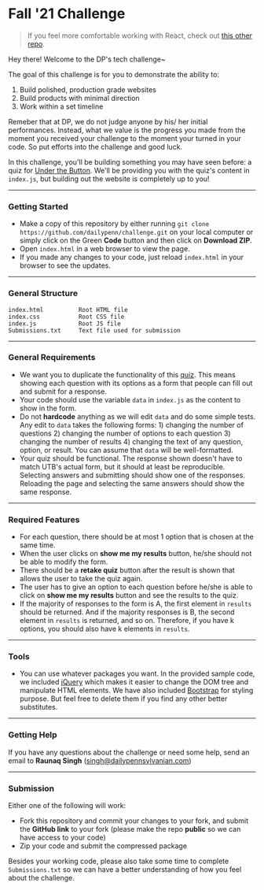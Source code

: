 # Fall '21 Challenge

> If you feel more comfortable working with React, check out [this other repo](https://github.com/dailypenn/challenge-react).

Hey there! Welcome to the DP's tech challenge~

The goal of this challenge is for you to demonstrate the ability to:

1. Build polished, production grade websites
2. Build products with minimal direction
3. Work within a set timeline

Remeber that at DP, we do not judge anyone by his/ her initial performances. Instead, what we value is the progress you made from the moment you received your challenge to the moment your turned in your code. So put efforts into the challenge and good luck.

In this challenge, you'll be building something you may have seen before:
a quiz for [Under the Button](https://www.underthebutton.com/article/2020/01/parents-obligated-talk). We'll be providing you with the quiz's content in `index.js`, but building out the website is completely up to you!

---

### Getting Started
- Make a copy of this repository by either running `git clone https://github.com/dailypenn/challenge.git` on your local computer or simply click on the Green **Code** button and then click on **Download ZIP**.
- Open `index.html` in a web browser to view the page.
- If you made any changes to your code, just reload `index.html` in your browser to see the updates.

---

### General Structure

```
index.html          Root HTML file
index.css           Root CSS file
index.js            Root JS file
Submissions.txt     Text file used for submission
```

---

### General Requirements
- We want you to duplicate the functionality of this [quiz](https://www.underthebutton.com/article/2020/01/parents-obligated-talk). This means showing each question with its options as a form that people can fill out and submit for a response.
- Your code should use the variable `data` in `index.js` as the content to show in the form.
- Do not **hardcode** anything as we will edit `data` and do some simple tests. Any edit to `data` takes the following forms: 1) changing the number of questions 2) changing the number of options to each question 3) changing the number of results 4) changing the text of any question, option, or result. You can assume that `data` will be well-formatted.
- Your quiz should be functional. The response shown doesn't have to match UTB's actual form, but it should at least be reproducible. Selecting answers and submitting should show one of the responses. Reloading the page and selecting the same answers should show the same response. 

---

### Required Features
- For each question, there should be at most 1 option that is chosen at the same time.
- When the user clicks on **show me my results** button, he/she should not be able to modify the form.
- There should be a **retake quiz** button after the result is shown that allows the user to take the quiz again.
- The user has to give an option to each question before he/she is able to click on **show me my results** button and see the results to the quiz.
- If the majority of responses to the form is A, the first element in `results` should be returned. And if the majority responses is B, the second element in `results` is returned, and so on. Therefore, if you have k options, you should also have k elements in `results`.

---

### Tools
- You can use whatever packages you want. In the provided sample code, we included [jQuery](https://jquery.com/) which makes it easier to change the DOM tree and manipulate HTML elements. We have also included [Bootstrap](https://getbootstrap.com/) for styling purpose. But feel free to delete them if you find any other better substitutes.

---

### Getting Help
If you have any questions about the challenge or need some help, send an email to **Raunaq Singh** (singh@dailypennsylvanian.com)

---

### Submission
Either one of the following will work:
- Fork this repository and commit your changes to your fork, and submit the **GitHub link** to your fork (please make the repo **public** so we can have access to your code)
- Zip your code and submit the compressed package

Besides your working code, please also take some time to complete `Submissions.txt` so we can have a better understanding of how you feel about the challenge.
